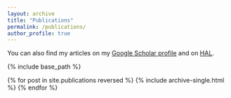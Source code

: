 ```yaml
---
layout: archive
title: "Publications"
permalink: /publications/
author_profile: true
---
```


You can also find my articles on my <a href="https://scholar.google.com/citations?user=2DDHCTkAAAAJ">Google Scholar profile</a> and on <a href="https://haltools.archives-ouvertes.fr/Public/afficheRequetePubli.php?auteur_exp=Pierre-Fran%C3%A7ois,%20Gimenez&CB_auteur=oui&CB_titre=oui&CB_article=oui&langue=Anglais&tri_exp=annee_publi&tri_exp2=typdoc&tri_exp3=date_publi&ordre_aff=TA&Fen=Aff&css=../css/VisuRubriqueEncadre.css">HAL</a>.

{% include base_path %}

{% for post in site.publications reversed %}
  {% include archive-single.html %}
{% endfor %}
